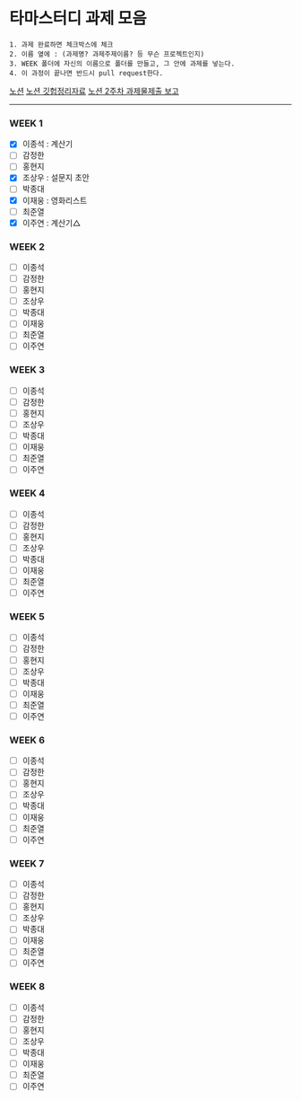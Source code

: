 # 타마스터디 과제 모음

```
1. 과제 완료하면 체크박스에 체크
2. 이름 옆에 : (과제명? 과제주제이름? 등 무슨 프로젝트인지)
3. WEEK 폴더에 자신의 이름으로 폴더를 만들고, 그 안에 과제를 넣는다.
4. 이 과정이 끝나면 반드시 pull request한다.
```

[노션](https://www.notion.so/Tamastudy-9e2c108cbef94b41b3c497a8a3e2c51a)
[노션 깃헙정리자료](https://www.notion.so/Git-ec10d8d1770648ce904be22d4a81bb01)
[노션 2주차 과제물제출 보고](https://www.notion.so/efea4d84410e43409af0df816e6c286e?v=4fd8db154c79409ebe98a6cb416cc8ff)

<hr/>

### WEEK 1

- [x] 이종석 : 계산기
- [ ] 감정한
- [ ] 홍현지
- [x] 조상우 : 설문지 초안
- [ ] 박종대
- [x] 이재웅 : 영화리스트
- [ ] 최준열
- [x] 이주연 : 계산기△

### WEEK 2

- [ ] 이종석
- [ ] 감정한
- [ ] 홍현지
- [ ] 조상우
- [ ] 박종대
- [ ] 이재웅
- [ ] 최준열
- [ ] 이주연

### WEEK 3

- [ ] 이종석
- [ ] 감정한
- [ ] 홍현지
- [ ] 조상우
- [ ] 박종대
- [ ] 이재웅
- [ ] 최준열
- [ ] 이주연

### WEEK 4

- [ ] 이종석
- [ ] 감정한
- [ ] 홍현지
- [ ] 조상우
- [ ] 박종대
- [ ] 이재웅
- [ ] 최준열
- [ ] 이주연

### WEEK 5

- [ ] 이종석
- [ ] 감정한
- [ ] 홍현지
- [ ] 조상우
- [ ] 박종대
- [ ] 이재웅
- [ ] 최준열
- [ ] 이주연

### WEEK 6

- [ ] 이종석
- [ ] 감정한
- [ ] 홍현지
- [ ] 조상우
- [ ] 박종대
- [ ] 이재웅
- [ ] 최준열
- [ ] 이주연

### WEEK 7

- [ ] 이종석
- [ ] 감정한
- [ ] 홍현지
- [ ] 조상우
- [ ] 박종대
- [ ] 이재웅
- [ ] 최준열
- [ ] 이주연

### WEEK 8

- [ ] 이종석
- [ ] 감정한
- [ ] 홍현지
- [ ] 조상우
- [ ] 박종대
- [ ] 이재웅
- [ ] 최준열
- [ ] 이주연
